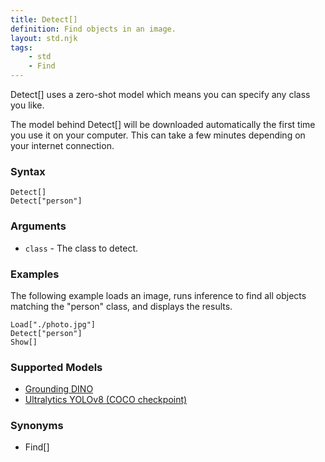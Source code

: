 ```yaml
---
title: Detect[]
definition: Find objects in an image.
layout: std.njk
tags:
    - std
    - Find
---
```


Detect[] uses a zero-shot model which means you can specify any class you like.

<div class="note">
<p>The model behind Detect[] will be downloaded automatically the first time you use it on your computer. This can take a few minutes depending on your internet connection.</p>
</div>

### Syntax

```
Detect[]
Detect["person"]
```

### Arguments

- `class` - The class to detect.

### Examples

The following example loads an image, runs inference to find all objects matching the "person" class, and displays the results.

```
Load["./photo.jpg"]
Detect["person"]
Show[]
```

### Supported Models

- [Grounding DINO](https://github.com/IDEA-Research/GroundingDINO)
- [Ultralytics YOLOv8 (COCO checkpoint)](https://github.com/ultralytics/ultralytics)

### Synonyms

- Find[]